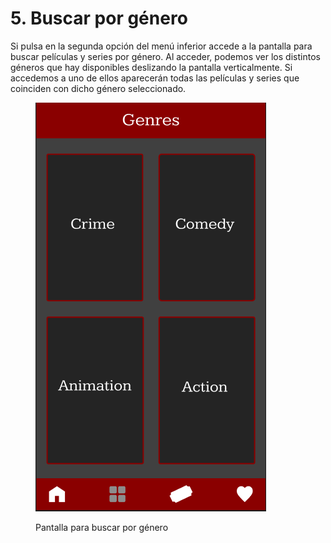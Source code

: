# 5. Buscar por género

Si pulsa en la segunda opción del menú inferior accede a la pantalla para buscar películas y series por género. Al acceder, podemos ver los distintos géneros que hay disponibles deslizando la pantalla verticalmente. Si accedemos a uno de ellos aparecerán todas las películas y series que coinciden con dicho género seleccionado.

<figure><img src="../.gitbook/assets/image (11).png" alt=""><figcaption><p>Pantalla para buscar por género</p></figcaption></figure>
